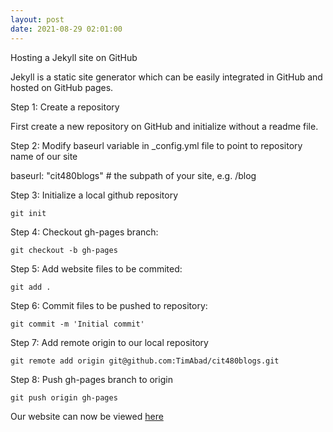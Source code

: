 ```yaml
---
layout: post
date: 2021-08-29 02:01:00
---
```


Hosting a Jekyll site on GitHub

Jekyll is a static site generator which can be easily integrated in GitHub and hosted on GitHub pages.

Step 1: Create a repository

First create a new repository on GitHub and initialize without a readme file.

Step 2: Modify baseurl variable in _config.yml file to point to repository name of our site

baseurl: "cit480blogs" # the subpath of your site, e.g. /blog

Step 3: Initialize a local github repository

`git init`

Step 4: Checkout gh-pages branch:

`git checkout -b gh-pages`

Step 5: Add website files to be commited:

`git add .`

Step 6: Commit files to be pushed to repository:

`git commit -m 'Initial commit'`

Step 7: Add remote origin to our local repository

`git remote add origin git@github.com:TimAbad/cit480blogs.git` 

Step 8: Push gh-pages branch to origin

`git push origin gh-pages`

Our website can now be viewed [here][github.io]

[github.io]: https://timabad.github.io/cit480blogs/
